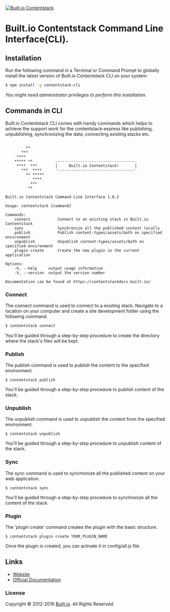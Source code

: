 [![Built.io Contentstack](https://contentstackdocs.built.io/static/images/logo.png)](https://www.built.io/products/contentstack/overview)

# Built.io Contentstack Command Line Interface(CLI).

## Installation

Run the following command in a Terminal or Command Prompt to globally install the latest version of Built.io Contentstack CLI on your system:

```bash
$ npm install -g contentstack-cli
```
*You might need administrator privileges to perform this installation.*

## Commands in CLI

Built.io Contentstack CLI comes with handy commands which helps to achieve the support work for the contentstack-express like publishing, unpublishing, synchronizing the data, connecting existing stacks etc.

```

	     **
	   ***
	 ****
	***** **          .----------------------------------.
	 ****  ***        |     Built.io Contentstack!       |
	   ***  ****      '----------------------------------'
	     ** *****
	        ****
	       ***
	      **

Built.io Contentstack Command Line Interface 1.0.2

Usage: contentstack [command]

Commands:
    connect            Connect to an existing stack in Built.io Contentstack
    sync               Synchronize all the published content locally
    publish            Publish content-types/assets/both on specified environment
    unpublish          Unpublish content-types/assets/both on specified environment
    plugin create      Create the new plugin in the current application

Options:
    -h, --help     output usage information
    -V, --version  output the version number

Documentation can be found at https://contentstackdocs.built.io/
```
### Connect
The connect command is used to connect to a existing stack. Navigate to a location on your computer and create a site development folder using the following command.
```bash
$ contentstack connect
```
You'll be guided through a step-by-step procedure to create the directory where the stack's files will be kept.

### Publish

The publish command is used to publish the content to the specified environment.

```
$ contentstack publish
```
You'll be guided through a step-by-step procedure to publish content of the stack.

### Unpublish

The unpublish command is used to unpublish the content from the specified environment.

```
$ contentstack unpublish
```
You'll be guided through a step-by-step procedure to unpublish content of the stack.

### Sync

The sync command is used to synchronize all the published content on your web application.

```
$ contentstack sync
```
You'll be guided through a step-by-step procedure to synchronize all the content of the stack.

### Plugin

The 'plugin create' command creates the plugin with the basic structure.

```
$ contentstack plugin create YOUR_PLUGIN_NAME
```
Once the plugin is created, you can activate it in config/all.js file.

## Links
 - [Website](https://www.built.io/products/contentstack/overview)
 - [Official Documentation](http://contentstackdocs.built.io/developer/javascript/quickstart)

### License
Copyright © 2012-2016 [Built.io](https://www.built.io/). All Rights Reserved.
